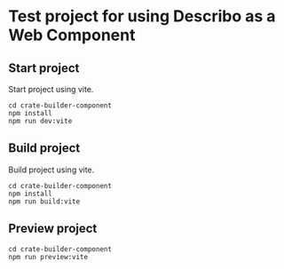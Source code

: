 # Test project for using Describo as a Web Component

## Start project
Start project using vite.
```
cd crate-builder-component
npm install
npm run dev:vite
```

## Build project
Build project using vite.
```
cd crate-builder-component
npm install
npm run build:vite
```

## Preview project
```
cd crate-builder-component
npm run preview:vite
```
